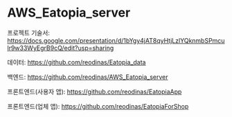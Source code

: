 # AWS_Eatopia_server
프로젝트 기술서: https://docs.google.com/presentation/d/1bYgy4jAT8qyHtjLzlYQknmbSPmculr9w33WyEgrB9cQ/edit?usp=sharing

데이터: https://github.com/reodinas/Eatopia_data

백엔드: https://github.com/reodinas/AWS_Eatopia_server

프론트엔드(사용자 앱): https://github.com/reodinas/EatopiaApp

프론트엔드(업체 앱): https://github.com/reodinas/EatopiaForShop
